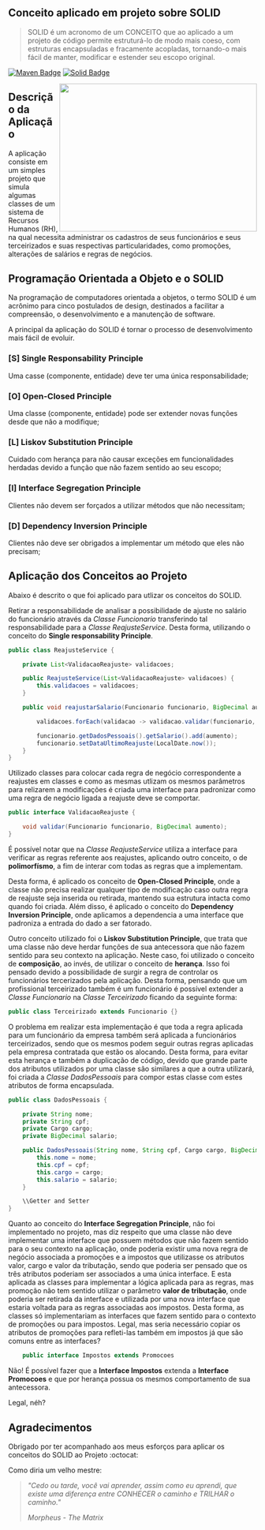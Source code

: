 ## Conceito aplicado em projeto sobre SOLID
> SOLID é um acronomo de um CONCEITO que ao aplicado a um projeto de código permite estruturá-lo de modo mais coeso, com estruturas encapsuladas e fracamente acopladas, tornando-o mais fácil de manter, modificar e estender seu escopo original.

[![Maven Badge](https://img.shields.io/badge/-Maven-000?style=flat-square&logo=Apache-Maven&logoColor=white&link=https://maven.apache.org/)](https://maven.apache.org/)
[![Solid Badge](https://img.shields.io/badge/-SOLID-blue?style=flat-square&logo=SOLID&logoColor=white&link=https://pt.wikipedia.org/wiki/SOLID)](https://pt.wikipedia.org/wiki/SOLID)


<img align="right" width="400" height="300" src="https://github.com/willdkdevj/assets/blob/main/Spring/solid.png">

## Descrição da Aplicação
A aplicação consiste em um simples projeto que simula algumas classes de um sistema de Recursos Humanos (RH), na qual necessita administrar os cadastros de seus funcionários e seus terceirizados e suas respectivas particularidades, como promoções, alterações de salários e regras de negócios.

## Programação Orientada a Objeto e o SOLID
Na programação de computadores orientada a objetos, o termo SOLID é um acrônimo para cinco postulados de design, destinados a facilitar a compreensão, o desenvolvimento e a manutenção de software.

A principal da aplicação do SOLID é tornar o processo de desenvolvimento mais fácil de evoluir.

### [S] Single Responsability Principle
Uma casse (componente, entidade) deve ter uma única responsabilidade;

### [O] Open-Closed Principle
Uma classe (componente, entidade) pode ser extender novas funções desde que não a modifique;

### [L] Liskov Substitution Principle
Cuidado com herança para não causar exceções em funcionalidades herdadas devido a função que não fazem sentido ao seu escopo;

### [I] Interface Segregation Principle
Clientes não devem ser forçados a utilizar métodos que não necessitam;

### [D] Dependency Inversion Principle
Clientes não deve ser obrigados a implementar um método que eles não precisam;


## Aplicação dos Conceitos ao Projeto
Abaixo é descrito o que foi aplicado para utlizar os conceitos do SOLID.

Retirar a responsabilidade de analisar a possibilidade de ajuste no salário do funcionário através da *Classe Funcionario* transferindo tal responsabilidade para a *Classe ReajusteService*. Desta forma, utilizando o conceito do **Single responsability Principle**.
```java
public class ReajusteService {

    private List<ValidacaoReajuste> validacoes;

    public ReajusteService(List<ValidacaoReajuste> validacoes) {
        this.validacoes = validacoes;
    }

    public void reajustarSalario(Funcionario funcionario, BigDecimal aumento) {

        validacoes.forEach(validacao -> validacao.validar(funcionario, aumento));

        funcionario.getDadosPessoais().getSalario().add(aumento);
        funcionario.setDataUltimoReajuste(LocalDate.now());
    }
}
```
Utilizado classes para colocar cada regra de negócio correspondente a reajustes em classes e como as mesmas utlizam os mesmos parâmetros para relizarem a modificações é criada uma interface para padronizar como uma regra de negócio ligada a reajuste deve se comportar.
```java
public interface ValidacaoReajuste {

    void validar(Funcionario funcionario, BigDecimal aumento);
}
```

É possível notar que na *Classe ReajusteService* utiliza a interface para verificar as regras referente aos reajustes, aplicando outro conceito, o de **polimorfísmo**, a fim de interar com todas as regras que a implementam. 

Desta forma, é aplicado os conceito de **Open-Closed Principle**, onde a classe não precisa realizar qualquer tipo de modificação caso outra regra de reajuste seja inserida ou retirada, mantendo sua estrutura intacta como quando foi criada. Além disso, é aplicado o conceito do **Dependency Inversion Principle**, onde aplicamos a dependencia a uma interface que padroniza a entrada do dado a ser fatorado.

Outro conceito utilizado foi o **Liskov Substitution Principle**, que trata que uma classe não deve herdar funções de sua antecessora que não fazem sentido para seu contexto na aplicação. Neste caso, foi utilizado o conceito de **composição**, ao invés, de utilizar o conceito de **herança**. Isso foi pensado devido a possibilidade de surgir a regra de controlar os funcionários tercerizados pela aplicação.
Desta forma, pensando que um profissional terceirizado também é um funcionário é possível extender a *Classe Funcionario* na *Classe Terceirizado* ficando da seguinte forma:
```java
public class Terceirizado extends Funcionario {}
```

O problema em realizar esta implementação é que toda a regra aplicada para um funcionário da empresa também será aplicada a funcionários terceirizados, sendo que os mesmos podem seguir outras regras aplicadas pela empresa contratada que estão os alocando. Desta forma, para evitar esta herança e também a duplicação de código, devido que grande parte dos atributos utilizados por uma classe são similares a que a outra utilizará, foi criada a *Classe DadosPessoais* para compor estas classe com estes atributos de forma encapsulada.
```java
public class DadosPessoais {

    private String nome;
    private String cpf;
    private Cargo cargo;
    private BigDecimal salario;

    public DadosPessoais(String nome, String cpf, Cargo cargo, BigDecimal salario) {
        this.nome = nome;
        this.cpf = cpf;
        this.cargo = cargo;
        this.salario = salario;
    }

    \\Getter and Setter
}
```

Quanto ao conceito do **Interface Segregation Principle**, não foi implementado no projeto, mas diz respeito que uma classe não deve implementar uma interface que possuem métodos que não fazem sentido para o seu contexto na aplicação, onde poderia existir uma nova regra de negócio associada a promoções e a impostos que utilizasse os atributos valor, cargo e valor da tributação, sendo que poderia ser pensado que os três atributos poderiam ser associados a uma única interface. E esta aplicada as classes para implementar a lógica aplicada para as regras, mas promoção não tem sentido utilizar o parâmetro **valor de tributação**, onde poderia ser retirada da interface e utilizada por uma nova interface que estaria voltada para as regras associadas aos impostos. Desta forma, as classes só implementariam as interfaces que fazem sentido para o contexto de promoções ou para impostos.
Legal, mas seria necessário copiar os atributos de promoções para refleti-las também em impostos já que são comuns entre as interfaces?
```java
    public interface Impostos extends Promocoes
```

Não! É possível fazer que a **Interface Impostos** extenda a **Interface Promocoes** e que por herança possua os mesmos comportamento de sua antecessora.

Legal, néh?

## Agradecimentos
Obrigado por ter acompanhado aos meus esforços para aplicar os conceitos do SOLID ao Projeto :octocat:

Como diria um velho mestre:
> *"Cedo ou tarde, você vai aprender, assim como eu aprendi, que existe uma diferença entre CONHECER o caminho e TRILHAR o caminho."*
>
> *Morpheus - The Matrix*